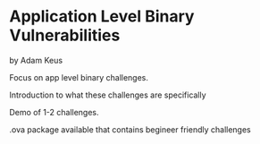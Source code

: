 # Application Level Binary Vulnerabilities
by Adam Keus

Focus on app level binary challenges.

Introduction to what these challenges are specifically

Demo of 1-2 challenges.

.ova package available that contains begineer friendly challenges
